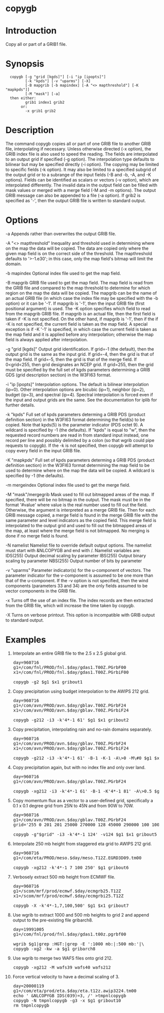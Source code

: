 # copygb

# Introduction

Copy all or part of a GRIB1 file.


# Synopsis
      copygb [-g "grid [kgds]"] [-i "ip [ipopts]"]
             [-k "kpds"] [-v "uparms"] [-X]
             [-B mapgrib [-b mapindex] [-A "<> mapthreshold"] [-K "mapkpds"]]
             [-M "mask"] [-a]
      then either:
             grib1 index1 grib2
           or:
             -x grib1 grib2


# Description

The command copygb copies all or part of one GRIB file to another GRIB
file, interpolating if necessary. Unless otherwise directed (-x
option), the GRIB index file is also used to speed the reading. The
fields are interpolated to an output grid if specified (-g option).
The interpolation type defaults to bilinear but may be specified
directly (-i option). The copying may be limited to specific fields
(-k option). It may also be limited to a specified subgrid of the
output grid or to a subrange of the input fields (-B and -b, -A, and
-K options). Fields can be identified as scalars or vectors (-v
option), which are interpolated differently. The invalid data in the
output field can be filled with mask values or merged with a merge
field (-M and -m options). The output GRIB message can also be
appended to a file (-a option). If grib2 is specified as '-', then
the output GRIB file is written to standard output.

# Options
-a
               Appends rather than overwrites the output GRIB file.

-A "<> mapthreshold"
               Inequality and threshold used in determining
               where on the map the data will be copied.
               The data are copied only where the given
               map field is on the correct side of the threshold.
               The mapthreshold defaults to '>-1.e30'; in this case,
               only the map field's bitmap will limit the domain.

-b mapindex
               Optional index file used to get the map field.

-B mapgrib
               GRIB file used to get the map field. The map field
               is read from the GRIB file and compared to the
               map threshold to determine for which region on the map
               the data will be copied. The mapgrib can be the name
               of an actual GRIB file (in which case the index
               file may be specified with the -b option) or it can
               be '-1'. If mapgrib is '-1', then the input GRIB file
               (first positional argument) is used.
               The -K option specifies which field to read from
               the mapgrib GRIB file. If mapgrib is an actual file,
               then the first field is taken if -K is not specified.
               On the other hand, if mapgrib is '-1', then if the
               if -K is not specified, the current field is taken
               as the map field. A special exception is if -K '-1'
               is specified, in which case the current field is
               taken as the map field and it is applied before any
               interpolation; otherwise the map field is always
               applied after interpolation.

-g "grid [kgds]"
               Output grid identification. If grid=-1 (the default),
               then the output grid is the same as the input grid.
               If grid=-4, then the grid is that of the map field.
               If grid=-5, then the grid is that of the merge field.
               If 0<grid<255, then grid designates an NCEP grid.
               If grid=255, then the grid must be specified by the
               full set of kgds parameters determining a GRIB GDS
               (grid description section) in the W3FI63 format.

-i "ip [ipopts]"
               Interpolation options. The default is bilinear
               interpolation (ip=0). Other interpolation options
               are bicubic (ip=1), neighbor (ip=2), budget (ip=3),
               and spectral (ip=4). Spectral interpolation is forced
               even if the input and output grids are the same.
               See the documentation for iplib for further details.

-k "kpds"
               Full set of kpds parameters determing a GRIB PDS
               (product definition section) in the W3FI63 format
               determining the field(s) to be copied. Note that
               kpds(5) is the parameter indicator (PDS octet 9).
               A wildcard is specified by -1 (the defaults).
               If "kpds" is equal to "w", then the requested record
               numbers are read in from standard input instead,
               one record per line and possibly delimited by a colon
               (so that wgrib could pipe requests to copygb).
               If the -k is not specified, then copygb will attempt
               to copy every field in the input GRIB file.

-K "mapkpds"
               Full set of kpds parameters determing a GRIB PDS
               (product definition section) in the W3FI63 format
               determining the map field to be used to determine
               where on the map the data will be copied.
               A wildcard is specified by -1 (the defaults).

-m mergeindex
               Optional index file used to get the merge field.

-M "mask"/mergegrib
               Mask used to fill out bitmapped areas of the map.
               If specified, there will be no bitmap in the output.
               The mask must be in the format '\#value' where value
               is the real number used to fill out the field.
               Otherwise, the argument is interpreted as a merge
               GRIB file. Then for each GRIB message copied,
               a merge field is found in the merge GRIB file
               with the same parameter and level indicators
               as the copied field. This merge field is interpolated
               to the output grid and used to fill out the bitmapped
               areas of the map, at least where the merge field
               is not bitmapped. No merging is done if no merge
               field is found.

-N namelist
               Namelist file to override default output options.
               The namelist must start with &NLCOPYGB and end with /.
               Namelist variables are:
                 IDS(255)      Output decimal scaling by parameter
                 IBS(255)      Output binary scaling by parameter
                 NBS(255)      Output number of bits by parameter

-v "uparms"
               Parameter indicator(s) for the u-component of vectors.
               The parameter indicator for the v-component is assumed
               to be one more than that of the u-component.
               If the -v option is not specified, then the wind
               components (parameters 33 and 34) are the only fields
               assumed to be vector components in the GRIB file.

-x
               Turns off the use of an index file. The index records
               are then extracted from the GRIB file, which
               will increase the time taken by copygb.

-X
               Turns on verbose printout. This option is
               incompatible with GRIB output to standard output.

# Examples


1. Interpolate an entire GRIB file to the 2.5 x 2.5 global grid.

<pre>
   day=960716
   g1=/com/fnl/PROD/fnl.$day/gdas1.T00Z.PGrbF00
   x1=/com/fnl/PROD/fnl.$day/gdas1.T00Z.PGrbiF00

   copygb -g2 $g1 $x1 gribout1
</pre>

2. Copy precipitation using budget interpolation to the AWIPS 212 grid.

<pre>
   day=960716
   g1=/com/avn/PROD/avn.$day/gblav.T00Z.PGrbF24
   x1=/com/avn/PROD/avn.$day/gblav.T00Z.PGrbiF24

   copygb -g212 -i3 -k'4*-1 61' $g1 $x1 gribout2
</pre>

3. Copy precipitation, interpolating rain and no-rain domains separately.

<pre>
   day=960716
   g1=/com/avn/PROD/avn.$day/gblav.T00Z.PGrbF24
   x1=/com/avn/PROD/avn.$day/gblav.T00Z.PGrbiF24

   copygb -g212 -i3 -k'4*-1 61' -B-1 -K-1 -A\>0 -M\#0 $g1 $x1 gribout3
</pre>

4. Copy precipitation again, but with no index file and only over land.

<pre>
   day=960716
   g1=/com/avn/PROD/avn.$day/gblav.T00Z.PGrbF24

   copygb -xg212 -i3 -k'4*-1 61' -B-1 -K'4*-1 81' -A\>0.5 $g1 gribout4
</pre>

5. Copy momentum flux as a vector to a user-defined grid, specifically
   a 0.1 x 0.1 degree grid from 25N to 45N and from 90W to 70W.

<pre>
   day=960716
   g1=/com/avn/PROD/avn.$day/gblav.T00Z.PGrbF24
   grid='255 0 201 201 25000 270000 128 45000 290000 100 100 64'

   copygb -g"$grid" -i3 -k'4*-1 124' -v124 $g1 $x1 gribout5
</pre>

6. Interpolate 250 mb height from staggered eta grid to AWIPS 212 grid.

<pre>
   day=960716
   g1=/com/eta/PROD/meso.$day/meso.T12Z.EGRD3D09.tm00

   copygb -xg212 -k'4*-1 7 100 250' $g1 gribout6
</pre>

7. Verbosely extract 500 mb height from ECMWF file.

<pre>
   day=960716
   g1=/scom/mrf/prod/ecmwf.$day/ecmgrb25.T12Z
   x1=/scom/mrf/prod/ecmwf.$day/ecmgrbi25.T12Z

   copygb -X -k'4*-1,7,100,500' $g1 $x1 gribout7
</pre>

8. Use wgrib to extract 1000 and 500 mb heights to grid 2
   and append output to the pre-existing file gribarch8.

<pre>
   day=19991005
   g1=/com/fnl/prod/fnl.$day/gdas1.t00z.pgrbf00

   wgrib $g1|grep :HGT:|grep -E ':1000 mb:|:500 mb:'|\
   copygb -xg2 -kw -a $g1 gribarch8
</pre>

9. Use wgrib to merge two WAFS files onto grid 212.

<pre>
   copygb -xg212 -M wafs39 wafs40 wafs212
</pre>

10. Force vertical velocity to have a decimal scaling of 3.

<pre>
   day=20000119
   g1=/com/eta/prod/eta.$day/eta.t12z.awip3224.tm00
   echo ' &NLCOPYGB IDS(039)=3, /' >tmpnlcopygb
   copygb -N tmpnlcopygb -g3 -x $g1 gribout10
   rm tmpnlcopygb
</pre>


